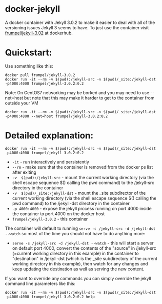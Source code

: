 # docker-jekyll

A docker container with Jekyll 3.0.2 to make it easier to deal with all of the versioning issues Jekyll 3 seems to have. To just use the container visit [frumpel/jekyll-3.02](https://hub.docker.com/r/frumpel/jekyll-3.0.2/) at dockerhub.

# Quickstart:

Use something like this:

```
docker pull frumpel/jekyll-3.0.2
docker run -it --rm -v $(pwd):/jekyll-src -v $(pwd)/_site:/jekyll-dst -p4000:4000 frumpel/jekyll-3.0.2:0.2
```

Note: On CentOS7 networking may be borked and you may need to use --net=host but note that this may make it harder to get to the container from outside your VM

```
docker run -it --rm -v $(pwd):/jekyll-src -v $(pwd)/_site:/jekyll-dst -p4000:4000 --net=host frumpel/jekyll-3.0.2:0.2
```

# Detailed explanation:

```
docker run -it --rm -v $(pwd):/jekyll-src -v $(pwd)/_site:/jekyll-dst -p4000:4000 frumpel/jekyll-3.0.2:0.2
```

* `-it` - run interactively and persistently
* `--rm` - make sure that the container is removed from the docker ps list after exiting
* `-v  $(pwd):/jekyll-src` - mount the current working directory (via the shell escape sequence $() calling the pwd command) to the /jekyll-src directory in the container
* `-v  $(pwd)/_site:/jekyll-dst` - mount the _site subdirector of the current working directory (via the shell escape sequence $() calling the pwd command) to the /jekyll-dst directory in the container
* `-p 4000:4000` - expose the jekyll process running on port 4000 inside the container to port 4000 on the docker host
* `frumpel/jekyll-3.0.2` - this container

The container will default to running `serve -s /jekyll-src -d /jekyll-dst --watch` so most of the time you should not have to do anything more:

* `serve -s /jekyll-src -d /jekyll-dst --watch` - this will start a server on default port 4000, convert the contents of the "source" in /jekyll-src (=current working directory in this example) in the container to "destination" in /jekyll-dst (which is the _site subdirectory of the current working directory in this example), then watch for any changes and keep updating the destination as well as serving the new content.

If you want to override any commands you can simply override the jekyll command line parameters like this:

```
docker run -it --rm -v $(pwd):/jekyll-src -v $(pwd)/_site:/jekyll-dst -p4000:4000 frumpel/jekyll-3.0.2:0.2 help
```



